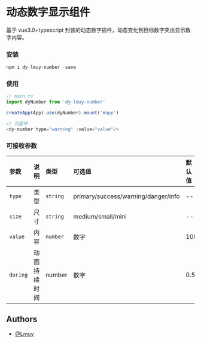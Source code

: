 # 动态数字显示组件

基于 vue3.0+typescript 封装的动态数字插件，动态变化到目标数字突出显示数字内容。

### 安装

```js
npm i dy-lmuy-number -save
```

### 使用

```js
// main.ts
import dyNumber from 'dy-lmuy-number'

createApp(App).use(dyNumber).mount('#app')

// 页面中
<dy-number type="warning" :value="value"/>
```

### 可接收参数

| 参数     | 说明         | 类型     | 可选值                              | 默认值 |
| :------- | :----------- | :------- | :---------------------------------- | :----- |
| `type`   | 类型         | `string` | primary/success/warning/danger/info | --     |
| `size`   | 尺寸         | `string` | medium/small/mini                   | --     |
| `value`  | 内容         | `number` | 数字                                | 100    |
| `during` | 动画持续时间 | number   | 数字                                | 0.5    |

## Authors

- [@Lmuy](https://www.github.com/Lmuy)

